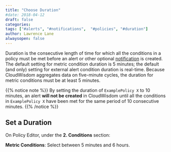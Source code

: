 ```yaml
---
title: "Choose Duration"
#date: 2018-04-12
draft: false
categories:
tags: ["#alerts", "#notifications",  "#policies", "#duration"]
author: Lawrence Lane
alwaysopen: false
---
```

 Duration is the consecutive length of time for which all the conditions in a policy must be met before an alert or other optional [notification][1] is created. The default setting for metric condition duration is 5 minutes; the default (and only) setting for external alert condition duration is real-time. Because CloudWisdom aggregates data on five-minute cycles, the duration for metric conditions must be at least 5 minutes.

 {{% notice note %}}
 By setting the duration of `ExamplePolicy X` to 10 minutes, an alert **will not be created** in CloudWisdom until all the conditions in `ExamplePolicy X` have been met for the same period of 10 consecutive minutes.
 {{% /notice %}}

## Set a Duration
On Policy Editor, under the **2. Conditions** section:

**Metric Conditions**: Select between 5 minutes and 6 hours.


[1]: /capacity-monitoring/notifications/
